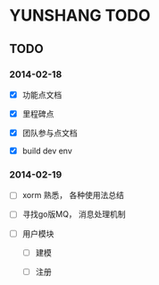 YUNSHANG TODO
=============

## TODO

### 2014-02-18

- [x] 功能点文档
- [x] 里程碑点
- [x] 团队参与点文档

- [x] build dev env

### 2014-02-19
- [ ] xorm 熟悉， 各种使用法总结
- [ ] 寻找go版MQ， 消息处理机制

- [ ] 用户模块
    - [ ] 建模
    - [ ] 注册

